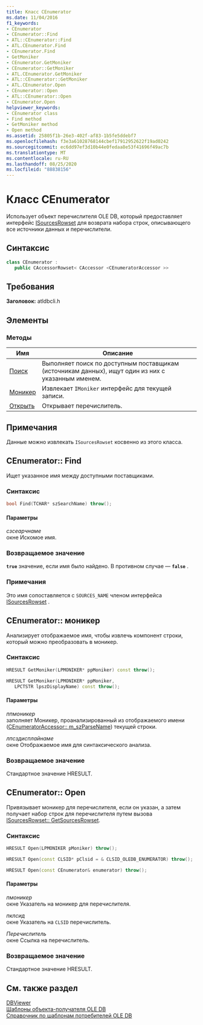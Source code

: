 ```yaml
---
title: Класс CEnumerator
ms.date: 11/04/2016
f1_keywords:
- CEnumerator
- CEnumerator::Find
- ATL::CEnumerator::Find
- ATL.CEnumerator.Find
- CEnumerator.Find
- GetMoniker
- CEnumerator.GetMoniker
- CEnumerator::GetMoniker
- ATL.CEnumerator.GetMoniker
- ATL::CEnumerator::GetMoniker
- ATL.CEnumerator.Open
- CEnumerator::Open
- ATL::CEnumerator::Open
- CEnumerator.Open
helpviewer_keywords:
- CEnumerator class
- Find method
- GetMoniker method
- Open method
ms.assetid: 25805f1b-26e3-402f-af83-1b5fe5ddebf7
ms.openlocfilehash: f3e3a61028768144cbef17912952622f19ad0242
ms.sourcegitcommit: ec6dd97ef3d10b44e0fedaa8e53f41696f49ac7b
ms.translationtype: MT
ms.contentlocale: ru-RU
ms.lasthandoff: 08/25/2020
ms.locfileid: "88838156"
---
```

# <a name="cenumerator-class"></a>Класс CEnumerator

Использует объект перечислителя OLE DB, который предоставляет интерфейс [ISourcesRowset](/previous-versions/windows/desktop/ms715969(v=vs.85)) для возврата набора строк, описывающего все источники данных и перечислители.

## <a name="syntax"></a>Синтаксис

```cpp
class CEnumerator :
   public CAccessorRowset< CAccessor <CEnumeratorAccessor >>
```

## <a name="requirements"></a>Требования

**Заголовок:** atldbcli.h

## <a name="members"></a>Элементы

### <a name="methods"></a>Методы

| Имя | Описание |
|-|-|
|[Поиск](#find)|Выполняет поиск по доступным поставщикам (источникам данных), ищут один из них с указанным именем.|
|[Моникер](#getmoniker)|Извлекает `IMoniker` интерфейс для текущей записи.|
|[Открыть](#open)|Открывает перечислитель.|

## <a name="remarks"></a>Примечания

Данные можно извлекать `ISourcesRowset` косвенно из этого класса.

## <a name="cenumeratorfind"></a><a name="find"></a> CEnumerator:: Find

Ищет указанное имя между доступными поставщиками.

### <a name="syntax"></a>Синтаксис

```cpp
bool Find(TCHAR* szSearchName) throw();
```

#### <a name="parameters"></a>Параметры

*сзсеарчнаме*<br/>
окне Искомое имя.

### <a name="return-value"></a>Возвращаемое значение

**`true`** значение, если имя было найдено. В противном случае — **`false`** .

### <a name="remarks"></a>Примечания

Это имя сопоставляется с `SOURCES_NAME` членом интерфейса [ISourcesRowset](/previous-versions/windows/desktop/ms715969(v=vs.85)) .

## <a name="cenumeratorgetmoniker"></a><a name="getmoniker"></a> CEnumerator:: моникер

Анализирует отображаемое имя, чтобы извлечь компонент строки, который можно преобразовать в моникер.

### <a name="syntax"></a>Синтаксис

```cpp
HRESULT GetMoniker(LPMONIKER* ppMoniker) const throw();

HRESULT GetMoniker(LPMONIKER* ppMoniker,
   LPCTSTR lpszDisplayName) const throw();
```

#### <a name="parameters"></a>Параметры

*ппмоникер*<br/>
заполняет Моникер, проанализированный из отображаемого имени ([CEnumeratorAccessor:: m_szParseName](../../data/oledb/cenumeratoraccessor-m-szparsename.md)) текущей строки.

*лпсздисплайнаме*<br/>
окне Отображаемое имя для синтаксического анализа.

### <a name="return-value"></a>Возвращаемое значение

Стандартное значение HRESULT.

## <a name="cenumeratoropen"></a><a name="open"></a> CEnumerator:: Open

Привязывает моникер для перечислителя, если он указан, а затем получает набор строк для перечислителя путем вызова [ISourcesRowset:: GetSourcesRowset](/previous-versions/windows/desktop/ms711200(v=vs.85)).

### <a name="syntax"></a>Синтаксис

```cpp
HRESULT Open(LPMONIKER pMoniker) throw();

HRESULT Open(const CLSID* pClsid = & CLSID_OLEDB_ENUMERATOR) throw();

HRESULT Open(const CEnumerator& enumerator) throw();
```

#### <a name="parameters"></a>Параметры

*пмоникер*<br/>
окне Указатель на моникер для перечислителя.

*пклсид*<br/>
окне Указатель на `CLSID` перечислитель.

*Перечислитель*<br/>
окне Ссылка на перечислитель.

### <a name="return-value"></a>Возвращаемое значение

Стандартное значение HRESULT.

## <a name="see-also"></a>См. также раздел

[DBViewer](../../overview/visual-cpp-samples.md)<br/>
[Шаблоны объекта-получателя OLE DB](../../data/oledb/ole-db-consumer-templates-cpp.md)<br/>
[Справочник по шаблонам потребителей OLE DB](../../data/oledb/ole-db-consumer-templates-reference.md)
